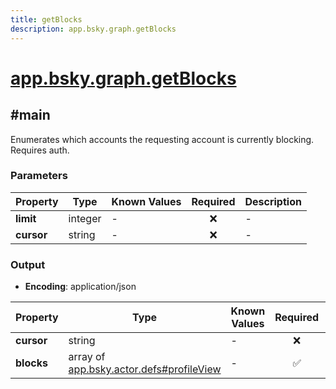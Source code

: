 ```yaml
---
title: getBlocks
description: app.bsky.graph.getBlocks
---
```


# [app.bsky.graph.getBlocks](https://github.com/myConsciousness/atproto.dart/blob/main/lexicons/app/bsky/graph/getBlocks.json)

## #main

Enumerates which accounts the requesting account is currently blocking. Requires auth.

### Parameters

| Property | Type | Known Values | Required | Description |
| --- | --- | --- | :---: | --- |
| **limit** | integer | - | ❌ | - |
| **cursor** | string | - | ❌ | - |

### Output

- **Encoding**: application/json

| Property | Type | Known Values | Required | Description |
| --- | --- | --- | :---: | --- |
| **cursor** | string | - | ❌ | - |
| **blocks** | array of [app.bsky.actor.defs#profileView](../../../../lexicons/app/bsky/actor/defs.md#profileview) | - | ✅ | - |
